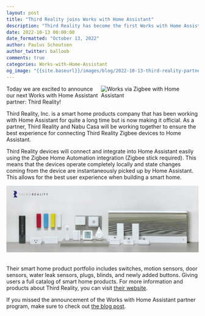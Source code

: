 ```yaml
---
layout: post
title: "Third Reality joins Works with Home Assistant"
description: "Third Reality has become the first Works with Home Assistant partner using the Zigbee badge"
date: 2022-10-13 00:00:00
date_formatted: "October 13, 2022"
author: Paulus Schoutsen
author_twitter: balloob
comments: true
categories: Works-with-Home-Assistant
og_image: "{{site.baseurl}}/images/blog/2022-10-13-third-reality-partner/social.png"
---
```


<img src='/images/works_with/works-with-zigbee.png' width="256" align="right" alt="Works via Zigbee with Home Assistant" class='no-shadow'>

Today we are excited to announce our next Works with Home Assistant partner: Third Reality!

Third Reality, Inc. is a smart home products company that has been working with Home Assistant for quite a long time but is now making it official. As a partner, Third Reality and Nabu Casa will be working together to ensure the best experience for connecting Third Reality Zigbee devices to Home Assistant.

Third Reality devices will connect and integrate into Home Assistant easily using the Zigbee Home Automation integration (Zigbee stick required). This means that the devices operate completely locally and state changes coming from the device are instantaneously picked up by Home Assistant. This allows for the best user experience when building a smart home.

<img src='/images/blog/2022-10-13-third-reality-partner/devices.jpg' alt="Third Reality devices" class='no-shadow'>
<br><br>

Their smart home product portfolio includes switches, motion sensors, door sensors, water leak sensors, plugs, blinds, and newly added buttons. Giving users a full catalog of smart home products. For more information and products about Third Reality, you can visit [their website](https://www.3reality.com/).

If you missed the announcement of the Works with Home Assistant partner program, make sure to check out [the blog post](/blog/2022/07/12/partner-program/).


